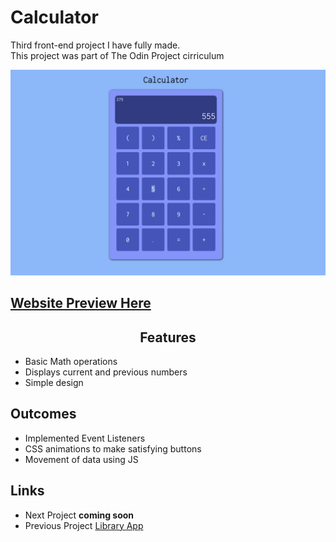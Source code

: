 <h1>Calculator</h1>
<p>Third front-end project I have fully made.<br>This project was part of The Odin Project cirriculum</p>

<img src='./img/Calculator.png'>

<h2><a href="https://taztheprogrammer.github.io/Calculator/">Website Preview Here</a></h2>

<h2 style="text-align: center">Features</h2>
<ul>
  <li>Basic Math operations</li>
  <li>Displays current and previous numbers</li>
  <li>Simple design</li>
</ul>
<h2>Outcomes</h2>
<ul>
  <li>Implemented Event Listeners</li>
  <li>CSS animations to make satisfying buttons</li>
  <li>Movement of data using JS</li>
</ul>
<h2>Links</h2>
<ul>
  <li>Next Project <b>coming soon</b></li>
  <li>Previous Project <a href="https://github.com/taztheprogrammer/Library">Library App</a></li>
</ul>
